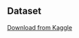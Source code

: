 ## Dataset  
[Download from Kaggle](https://www.kaggle.com/datasets/ashabakshi/quora-duplicate-questions)
